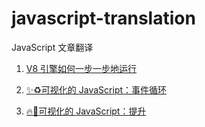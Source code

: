 # javascript-translation
JavaScript 文章翻译

1. [V8 引擎如何一步一步地运行](doc/V8引擎如何一步一步地运行.md)

2. [✨♻️可视化的 JavaScript：事件循环](doc/可视化的JavaScript：事件循环.md)

3. [🔥🕺可视化的 JavaScript：提升](doc/可视化的JavaScript：提升.md)